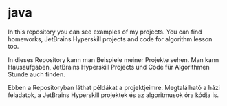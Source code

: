 # java
In this repository you can see examples of my projects. You can find homeworks, JetBrains Hyperskill projects and code for algorithm lesson too.

In dieses Repository kann man Beispiele meiner Projekte sehen. Man kann Hausaufgaben, JetBrains Hyperskill Projects und Code für Algorithmen Stunde auch finden.

Ebben a Repositoryban láthat példákat a projektjeimre. Megtalálható a házi feladatok, a JetBrains Hyperskill projektek és az algoritmusok óra kódja is.
